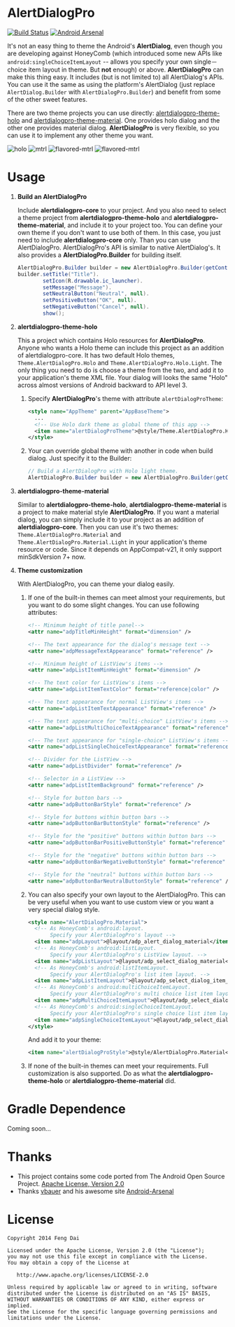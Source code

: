 AlertDialogPro
==============

[![Build Status](https://travis-ci.org/fengdai/AlertDialogPro.svg?branch=master)](https://travis-ci.org/fengdai/AlertDialogPro)
[![Android Arsenal](https://img.shields.io/badge/Android%20Arsenal-AlertDialogPro-brightgreen.svg?style=flat)](https://android-arsenal.com/details/1/1178)

It's not an easy thing to theme the Android's **AlertDialog**, even though you are developing against HoneyComb (which introduced some new APIs like ```android:singleChoiceItemLayout``` -- allows you specify your own single－choice item layout in theme. But **not** enough) or above. **AlertDialogPro** can make this thing easy. It includes (but is not limited to) all AlertDialog's APIs. You can use it the same as using the platform's AlertDialog (just replace ```AlertDialog.Builder``` with ```AlertDialogPro.Builder```) and benefit from some of the other sweet features.

There are two theme projects you can use directly: [alertdialogpro-theme-holo](https://github.com/fengdai/AlertDialogPro/tree/master/alertdialogpro-theme-holo) and [alertdialogpro-theme-material](https://github.com/fengdai/AlertDialogPro/tree/master/alertdialogpro-theme-material). One provides holo dialog and the other one provides material dialog. **AlertDialogPro** is very flexible, so you can use it to implement any other theme you want.

   ![holo](https://github.com/fengdai/AlertDialogPro/blob/master/image/holo_light_dialog_only.png)
   ![mtrl](https://github.com/fengdai/AlertDialogPro/blob/master/image/material_light_dialog_only.png)
   ![flavored-mtrl](https://github.com/fengdai/AlertDialogPro/blob/master/image/flavored_material_light.png)
   ![flavored-mtrl](https://github.com/fengdai/AlertDialogPro/blob/master/image/material_dark_dialog_only.png)


Usage
=====

1. **Build an AlertDialogPro**

   Include **alertdialogpro-core** to your project. And you also need to select a theme project from **alertdialogpro-theme-holo** and **alertdialogpro-theme-material**, and include it to your project too. You can define your own theme if you don't want to use both of them. In this case, you just need to include **alertdialogpro-core** only. Than you can use AlertDialogPro. AlertDialogPro's API is similar to native AlertDialog's. It also provides a **AlertDialogPro.Builder** for building itself.
   ```java
   AlertDialogPro.Builder builder = new AlertDialogPro.Builder(getContext());
   builder.setTitle("Title").
           setIcon(R.drawable.ic_launcher).
           setMessage("Message").
           setNeutralButton("Neutral", null).
           setPositiveButton("OK", null).
           setNegativeButton("Cancel", null).
           show();
   ```

2. **alertdialogpro-theme-holo**
   
   This a project which contains Holo resources for **AlertDialogPro**. Anyone who wants a Holo theme can include this project as an addition of alertdialogpro-core. It has two default Holo themes, ```Theme.AlertDialogPro.Holo``` and ```Theme.AlertDialogPro.Holo.Light```. The only thing you need to do is choose a theme from the two, and add it to your application's theme XML file. Your dialog will looks the same "Holo" across almost versions of Android backward to API level 3.
   1. Specify **AlertDialogPro**'s theme with attribute ```alertDialogProTheme```:

      ```xml
      <style name="AppTheme" parent="AppBaseTheme">
        ...
        <!-- Use Holo dark theme as global theme of this app -->
        <item name="alertDialogProTheme">@style/Theme.AlertDialogPro.Holo</item>
      </style>
      ```
   2. Your can override global theme with another in code when build dialog. Just specify it to the Builder:

      ```java
      // Build a AlertDialogPro with Holo light theme.
      AlertDialogPro.Builder builder = new AlertDialogPro.Builder(getContext(), R.style.Theme_AlertDialogPro_Holo_Light);
      ```
   
3. **alertdialogpro-theme-material**

   Similar to **alertdialogpro-theme-holo**, **alertdialogpro-theme-material** is a project to make material style **AlertDialogPro**. If you want a material dialog, you can simply include it to your project as an addition of **alertdialogpro-core**. Then you can use it's two themes: ```Theme.AlertDialogPro.Material``` and ```Theme.AlertDialogPro.Material.Light``` in your application's theme resource or code. Since it depends on AppCompat-v21, it only support minSdkVersion 7+ now.
   
4. **Theme customization**

   With AlertDialogPro, you can theme your dialog easily.

   1. If one of the built-in themes can meet almost your requirements, but you want to do some slight changes. You can use following attributes:

      ```xml
      <!-- Minimum height of title panel-->
      <attr name="adpTitleMinHeight" format="dimension" />

      <!-- The text appearance for the dialog's message text -->
      <attr name="adpMessageTextAppearance" format="reference" />

      <!-- Minimum height of ListView's items -->
      <attr name="adpListItemMinHeight" format="dimension" />

      <!-- The text color for ListView's items -->
      <attr name="adpListItemTextColor" format="reference|color" />

      <!-- The text appearance for normal ListView's items -->
      <attr name="adpListItemTextAppearance" format="reference" />

      <!-- The text appearance for "multi-choice" ListView's items -->
      <attr name="adpListMultiChoiceTextAppearance" format="reference" />

      <!-- The text appearance for "single-choice" ListView's items -->
      <attr name="adpListSingleChoiceTextAppearance" format="reference" />

      <!-- Divider for the ListView -->
      <attr name="adpListDivider" format="reference" />

      <!-- Selector in a ListView -->
      <attr name="adpListItemBackground" format="reference" />

      <!-- Style for button bars -->
      <attr name="adpButtonBarStyle" format="reference" />

      <!-- Style for buttons within button bars -->
      <attr name="adpButtonBarButtonStyle" format="reference" />

      <!-- Style for the "positive" buttons within button bars -->
      <attr name="adpButtonBarPositiveButtonStyle" format="reference" />

      <!-- Style for the "negative" buttons within button bars -->
      <attr name="adpButtonBarNegativeButtonStyle" format="reference" />

      <!-- Style for the "neutral" buttons within button bars -->
      <attr name="adpButtonBarNeutralButtonStyle" format="reference" />
      ```
   
   2. You can also specify your own layout to the AlertDialogPro. This can be very useful when you want to use custom view or you want a very special dialog style.

      ```xml
      <style name="AlertDialogPro.Material">
        <!-- As HoneyComb's android:layout.
             Specify your AlertDialogPro's layout -->
        <item name="adpLayout">@layout/adp_alert_dialog_material</item>
        <!-- As HoneyComb's android:listLayout.
             Specify your AlertDialogPro's ListView layout. -->
        <item name="adpListLayout">@layout/adp_select_dialog_material</item>
        <!-- As HoneyComb's android:listItemLayout.
             Specify your AlertDialogPro's list item layout. -->
        <item name="adpListItemLayout">@layout/adp_select_dialog_item_material</item>
        <!-- As HoneyComb's android:multiChoiceItemLayout.
             Specify your AlertDialogPro's multi choice list item layout. -->
        <item name="adpMultiChoiceItemLayout">@layout/adp_select_dialog_multichoice_material</item>
        <!-- As HoneyComb's android:singleChoiceItemLayout.
             Specify your AlertDialogPro's single choice list item layout. -->
        <item name="adpSingleChoiceItemLayout">@layout/adp_select_dialog_singlechoice_material</item>
      </style>
      ```
      And add it to your theme:
   
      ```xml
      <item name="alertDialogProStyle">@style/AlertDialogPro.Material</item>
      ```

   3. If none of the built-in themes can meet your requirements. Full customization is also supported. Do as what the **alertdialogpro-theme-holo** or **alertdialogpro-theme-material** did.


Gradle Dependence
=================

   Coming soon...


Thanks
======

   * This project contains some code ported from The Android Open Source Project. [Apache License, Version 2.0](http://www.apache.org/licenses/LICENSE-2.0)
   * Thanks [vbauer](https://github.com/vbauer) and his awesome site [Android-Arsenal](https://android-arsenal.com/)

License
=======

    Copyright 2014 Feng Dai

    Licensed under the Apache License, Version 2.0 (the "License");
    you may not use this file except in compliance with the License.
    You may obtain a copy of the License at

       http://www.apache.org/licenses/LICENSE-2.0

    Unless required by applicable law or agreed to in writing, software
    distributed under the License is distributed on an "AS IS" BASIS,
    WITHOUT WARRANTIES OR CONDITIONS OF ANY KIND, either express or implied.
    See the License for the specific language governing permissions and
    limitations under the License.
